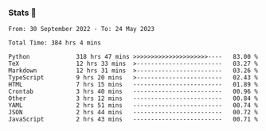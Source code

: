 ### Stats 👋
<!--START_SECTION:waka-->

```text
From: 30 September 2022 - To: 24 May 2023

Total Time: 384 hrs 4 mins

Python             318 hrs 47 mins >>>>>>>>>>>>>>>>>>>>>----   83.00 %
TeX                12 hrs 33 mins  >------------------------   03.27 %
Markdown           12 hrs 31 mins  >------------------------   03.26 %
TypeScript         9 hrs 20 mins   >------------------------   02.43 %
HTML               7 hrs 15 mins   -------------------------   01.89 %
Crontab            3 hrs 40 mins   -------------------------   00.96 %
Other              3 hrs 12 mins   -------------------------   00.84 %
YAML               2 hrs 51 mins   -------------------------   00.74 %
JSON               2 hrs 44 mins   -------------------------   00.72 %
JavaScript         2 hrs 43 mins   -------------------------   00.71 %
```

<!--END_SECTION:waka-->

<!--
**buhaytza2005/buhaytza2005** is a ✨ _special_ ✨ repository because its `README.md` (this file) appears on your GitHub profile.

Here are some ideas to get you started:

- 🔭 I’m currently working on ...
- 🌱 I’m currently learning ...
- 👯 I’m looking to collaborate on ...
- 🤔 I’m looking for help with ...
- 💬 Ask me about ...
- 📫 How to reach me: ...
- 😄 Pronouns: ...
- ⚡ Fun fact: ...
-->


